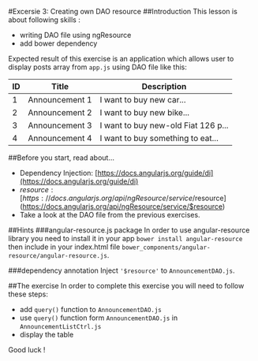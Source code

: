 #Excersie 3: Creating own DAO resource
##Introduction
This lesson is about following skills :
* writing DAO file using ngResource
* add bower dependency

Expected result of this exercise is an application which allows user to display posts array from `app.js` using DAO file like this:

| ID | Title | Description |
|----|-------|-------------|
| 1  | Announcement 1 | I want to buy new car... |
| 2  | Announcement 2 | I want to buy new bike... |
| 3  | Announcement 3 | I want to buy new-old Fiat 126 p... |
| 4  | Announcement 4 | I want to buy something to eat... |

##Before you start, read about...
* Dependency Injection: [https://docs.angularjs.org/guide/di](https://docs.angularjs.org/guide/di)
* $resource: [https://docs.angularjs.org/api/ngResource/service/$resource](https://docs.angularjs.org/api/ngResource/service/$resource)
* Take a look at the DAO file from the previous exercises.

##Hints
###angular-resource.js package
In order to use angular-resource library you need to install it in your app `bower install angular-resource` then include in your index.html file `bower_components/angular-resource/angular-resource.js`.

###dependency annotation
Inject `'$resource'` to `AnnouncementDAO.js`.


##The exercise
In order to complete this exercise you will need to follow these steps:
* add `query()` function to `AnnouncementDAO.js`
* use `query()` function form `AnnouncementDAO.js` in `AnnouncementListCtrl.js`
* display the table

Good luck !
